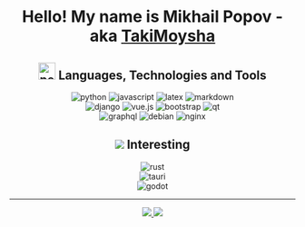 <div align="center">
  <h1>Hello! My name is Mikhail Popov - aka <a href="https://github.com/TakiMoysha">TakiMoysha</a></h1>
</div>

<!--
<div align="center">
  <img src="https://img.shields.io/badge/linkedin-%230077B5.svg?style=for-the-badge&logo=linkedin&logoColor=white" alt="linkedin">
  <img src="https://img.shields.io/badge/github-%23121011.svg?style=for-the-badge&logo=github&logoColor=white" alt="github">
</div>
-->

<div align="center">
  <h2 align>
    <img src="https://cdn3.emoji.gg/emojis/4275_pepe_5head.png" width="30" height="30" alt="pepe-big-brain">
    Languages, Technologies and Tools
  </h2>
</div>

<div align="center">
  <div class="languages"></div>
  <img src="https://img.shields.io/badge/python%20-%2314354C.svg?&style=for-the-badge&logo=python&logoColor=white" alt="python">
  <img src="https://img.shields.io/badge/javascript%20-%23323330.svg?&style=for-the-badge&logo=javascript&logoColor=%23F7DF1E" alt="javascript">
  <img src="https://img.shields.io/badge/latex-%23008080.svg?style=for-the-badge&logo=latex&logoColor=white" alt="latex">
  <img src="https://img.shields.io/badge/markdown-%23000000.svg?style=for-the-badge&logo=markdown&logoColor=white" alt="markdown">
  <div class="frameworks"></div>
  <img src="https://img.shields.io/badge/django-%23092E20.svg?style=for-the-badge&logo=django&logoColor=white" alt="django">
  <img src="https://img.shields.io/badge/vuejs-%2335495e.svg?style=for-the-badge&logo=vuedotjs&logoColor=%234FC08D" alt="vue.js">
  <img src="https://img.shields.io/badge/bootstrap-%23563D7C.svg?style=for-the-badge&logo=bootstrap&logoColor=white" alt="bootstrap">
  <img src="https://img.shields.io/badge/Qt-41CD52?style=for-the-badge&logo=qt&logoColor=white" alt="qt">
  <div class="other"></div>
  <img src="https://img.shields.io/badge/-GraphQL-E10098?style=for-the-badge&logo=graphql&logoColor=white" alt="graphql">
  <img src="https://img.shields.io/badge/Debian-D70A53?style=for-the-badge&logo=debian&logoColor=white" alt="debian">
  <img src="https://img.shields.io/badge/nginx-%23009639.svg?style=for-the-badge&logo=nginx&logoColor=white" alt="nginx">
</div>

<div align="center">
  <h2 align>
    <img src="https://cdn.discordapp.com/emojis/880136215700050001.webp?size=22&quality=lossless">
    Interesting
  </h2>
</div>

<div align="center">
  <div>
    <img src="https://img.shields.io/badge/rust-%23000000.svg?style=for-the-badge&logo=rust&logoColor=white" alt="rust">
  </div>
  <div>
    <img src="https://img.shields.io/badge/tauri-%2324C8DB.svg?style=for-the-badge&logo=tauri&logoColor=%23FFFFFF" alt="tauri">
  </div>
  <div>
    <img src="https://img.shields.io/badge/GODOT-%23FFFFFF.svg?style=for-the-badge&logo=godot-engine" alt="godot">
  </div>
</div>

---

<div align="center">
  <a href="https://github.com/TakiMoysha/">
    <img src="https://github-readme-stats.vercel.app/api?username=TakiMoysha&show_icons=true&theme=radical"/>
  </a>
  <a href="https://github.com/TakiMoysha/">
    <img src="https://github-readme-streak-stats.herokuapp.com/?user=takimoysha&theme=radical&ring=e73737&currStreakNum=ffffff&hide_border=true&background=0E1118">
  </a>
</div>

<!--
- 🔭 I’m currently working on ...
- 🌱 I’m currently learning ...
- 👯 I’m looking to collaborate on ...
- 🤔 I’m looking for help with ...
- 💬 Ask me about ...
- 📫 How to reach me: ...
- 😄 Pronouns: ...
- ⚡ Fun fact: ...

references: https://github.com/juletopi/juletopi/blob/main/README.md
-->
